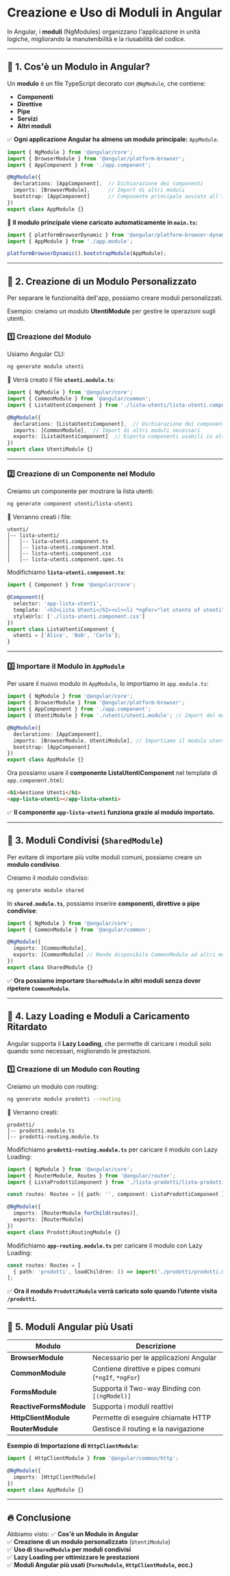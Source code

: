 # Creazione e Uso di Moduli in Angular

In Angular, i **moduli** (NgModules) organizzano l'applicazione in unità logiche, migliorando la manutenibilità e la riusabilità del codice.

---

## 📌 1. Cos'è un Modulo in Angular?

Un **modulo** è un file TypeScript decorato con `@NgModule`, che contiene:
- **Componenti**
- **Direttive**
- **Pipe**
- **Servizi**
- **Altri moduli**

✅ **Ogni applicazione Angular ha almeno un modulo principale:** `AppModule`.

```typescript
import { NgModule } from '@angular/core';
import { BrowserModule } from '@angular/platform-browser';
import { AppComponent } from './app.component';

@NgModule({
  declarations: [AppComponent],  // Dichiarazione dei componenti
  imports: [BrowserModule],      // Import di altri moduli
  bootstrap: [AppComponent]      // Componente principale avviato all'inizio
})
export class AppModule {}
````

📌 **Il modulo principale viene caricato automaticamente in `main.ts`:**

```typescript
import { platformBrowserDynamic } from '@angular/platform-browser-dynamic';
import { AppModule } from './app.module';

platformBrowserDynamic().bootstrapModule(AppModule);
```

---

## 📌 2. Creazione di un Modulo Personalizzato

Per separare le funzionalità dell'app, possiamo creare moduli personalizzati.

Esempio: creiamo un modulo **UtentiModule** per gestire le operazioni sugli utenti.

### **1️⃣ Creazione del Modulo**

Usiamo Angular CLI:

```sh
ng generate module utenti
```

🔹 Verrà creato il file **`utenti.module.ts`**:

```typescript
import { NgModule } from '@angular/core';
import { CommonModule } from '@angular/common';
import { ListaUtentiComponent } from './lista-utenti/lista-utenti.component';

@NgModule({
  declarations: [ListaUtentiComponent],  // Dichiarazione dei componenti
  imports: [CommonModule],  // Import di altri moduli necessari
  exports: [ListaUtentiComponent]  // Esporta componenti usabili in altri moduli
})
export class UtentiModule {}
```

---

### **2️⃣ Creazione di un Componente nel Modulo**

Creiamo un componente per mostrare la lista utenti:

```sh
ng generate component utenti/lista-utenti
```

🔹 Verranno creati i file:

```
utenti/
│-- lista-utenti/
│   │-- lista-utenti.component.ts
│   │-- lista-utenti.component.html
│   │-- lista-utenti.component.css
│   │-- lista-utenti.component.spec.ts
```

Modifichiamo **`lista-utenti.component.ts`**:

```typescript
import { Component } from '@angular/core';

@Component({
  selector: 'app-lista-utenti',
  template: `<h2>Lista Utenti</h2><ul><li *ngFor="let utente of utenti">{{ utente }}</li></ul>`,
  styleUrls: ['./lista-utenti.component.css']
})
export class ListaUtentiComponent {
  utenti = ['Alice', 'Bob', 'Carlo'];
}
```

---

### **3️⃣ Importare il Modulo in `AppModule`**

Per usare il nuovo modulo in `AppModule`, lo importiamo in `app.module.ts`:

```typescript
import { NgModule } from '@angular/core';
import { BrowserModule } from '@angular/platform-browser';
import { AppComponent } from './app.component';
import { UtentiModule } from './utenti/utenti.module'; // Import del modulo utenti

@NgModule({
  declarations: [AppComponent],
  imports: [BrowserModule, UtentiModule], // Importiamo il modulo utenti
  bootstrap: [AppComponent]
})
export class AppModule {}
```

Ora possiamo usare il **componente ListaUtentiComponent** nel template di `app.component.html`:

```html
<h1>Gestione Utenti</h1>
<app-lista-utenti></app-lista-utenti>
```

✅ **Il componente `app-lista-utenti` funziona grazie al modulo importato.**

---

## 📌 3. Moduli Condivisi (`SharedModule`)

Per evitare di importare più volte moduli comuni, possiamo creare un **modulo condiviso**.

Creiamo il modulo condiviso:

```sh
ng generate module shared
```

In **`shared.module.ts`**, possiamo inserire **componenti, direttive o pipe condivise**:

```typescript
import { NgModule } from '@angular/core';
import { CommonModule } from '@angular/common';

@NgModule({
  imports: [CommonModule],
  exports: [CommonModule] // Rende disponibile CommonModule ad altri moduli
})
export class SharedModule {}
```

✅ **Ora possiamo importare `SharedModule` in altri moduli senza dover ripetere `CommonModule`.**

---

## 📌 4. Lazy Loading e Moduli a Caricamento Ritardato

Angular supporta il **Lazy Loading**, che permette di caricare i moduli solo quando sono necessari, migliorando le prestazioni.

### **1️⃣ Creazione di un Modulo con Routing**

Creiamo un modulo con routing:

```sh
ng generate module prodotti --routing
```

🔹 Verranno creati:

```
prodotti/
│-- prodotti.module.ts
│-- prodotti-routing.module.ts
```

Modifichiamo **`prodotti-routing.module.ts`** per caricare il modulo con Lazy Loading:

```typescript
import { NgModule } from '@angular/core';
import { RouterModule, Routes } from '@angular/router';
import { ListaProdottiComponent } from './lista-prodotti/lista-prodotti.component';

const routes: Routes = [{ path: '', component: ListaProdottiComponent }];

@NgModule({
  imports: [RouterModule.forChild(routes)],
  exports: [RouterModule]
})
export class ProdottiRoutingModule {}
```

Modifichiamo **`app-routing.module.ts`** per caricare il modulo con Lazy Loading:

```typescript
const routes: Routes = [
  { path: 'prodotti', loadChildren: () => import('./prodotti/prodotti.module').then(m => m.ProdottiModule) }
];
```

✅ **Ora il modulo `ProdottiModule` verrà caricato solo quando l’utente visita `/prodotti`.**

---

## 📌 5. Moduli Angular più Usati

|Modulo|Descrizione|
|---|---|
|**BrowserModule**|Necessario per le applicazioni Angular|
|**CommonModule**|Contiene direttive e pipes comuni (`*ngIf`, `*ngFor`)|
|**FormsModule**|Supporta il Two-way Binding con `[(ngModel)]`|
|**ReactiveFormsModule**|Supporta i moduli reattivi|
|**HttpClientModule**|Permette di eseguire chiamate HTTP|
|**RouterModule**|Gestisce il routing e la navigazione|

**Esempio di Importazione di `HttpClientModule`:**

```typescript
import { HttpClientModule } from '@angular/common/http';

@NgModule({
  imports: [HttpClientModule]
})
export class AppModule {}
```

---

## 🔥 Conclusione

Abbiamo visto: ✅ **Cos'è un Modulo in Angular**  
✅ **Creazione di un modulo personalizzato** (`UtentiModule`)  
✅ **Uso di `SharedModule` per moduli condivisi**  
✅ **Lazy Loading per ottimizzare le prestazioni**  
✅ **Moduli Angular più usati (`FormsModule`, `HttpClientModule`, ecc.)**
